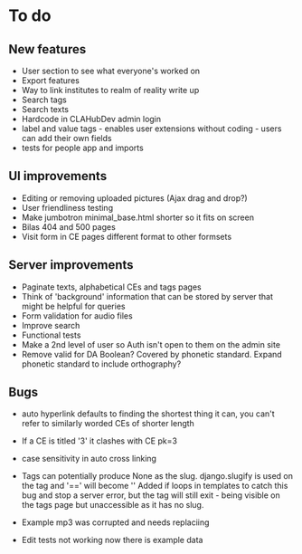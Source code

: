 # To do

## New features
- User section to see what everyone's worked on
- Export features
- Way to link institutes to realm of reality write up
- Search tags
- Search texts
- Hardcode in CLAHubDev admin login
- label and value tags - enables user extensions without coding - users can add their own fields
- tests for people app and imports

## UI improvements
- Editing or removing uploaded pictures (Ajax drag and drop?)
- User friendliness testing
- Make jumbotron minimal_base.html shorter so it fits on screen
- Bilas 404 and 500 pages
- Visit form in CE pages different format to other formsets

## Server improvements
- Paginate texts, alphabetical CEs and tags pages
- Think of 'background' information that can be stored by server that might be helpful for queries
- Form validation for audio files
- Improve search
- Functional tests
- Make a 2nd level of user so Auth isn't open to them on the admin site
- Remove valid for DA Boolean? Covered by phonetic standard. Expand phonetic standard to include orthography?

## Bugs
- auto hyperlink defaults to finding the shortest thing it can, you can't refer to similarly worded CEs of shorter length
- If a CE is titled '3' it clashes with CE pk=3
- case sensitivity in auto cross linking
- Tags can potentially produce None as the slug. django.slugify is used on the tag and '==' will become ''
Added if loops in templates to catch this bug and stop a server error, but the tag will still exit - being
visible on the tags page but unaccessible as it has no slug.
- Example mp3 was corrupted and needs replaciing

- Edit tests not working now there is example data





